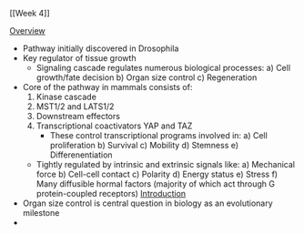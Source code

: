 [[Week 4]]

<u>Overview</u>
- Pathway initially discovered in Drosophila
- Key regulator of tissue growth
	- Signaling cascade regulates numerous biological processes:
		a) Cell growth/fate decision
		b) Organ size control
		c) Regeneration
- Core of the pathway in mammals consists of:
	1. Kinase cascade
	2. MST1/2 and LATS1/2
	3. Downstream effectors
	4. Transcriptional coactivators YAP and TAZ
		- These control transcriptional programs involved in:
			a) Cell proliferation
			b) Survival
			c) Mobility
			d) Stemness
			e) Differenentiation
	- Tightly regulated by intrinsic and extrinsic signals like:
		a) Mechanical force
		b) Cell-cell contact
		c) Polarity
		d) Energy status
		e) Stress
		f) Many diffusible hormal factors (majority of which act through G protein-coupled receptors)
<u>Introduction</u>
- Organ size control is central question in biology as an evolutionary milestone
- 